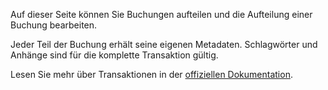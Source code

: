 Auf dieser Seite können Sie Buchungen aufteilen und die Aufteilung einer Buchung bearbeiten.

Jeder Teil der Buchung erhält seine eigenen Metadaten. Schlagwörter und Anhänge sind für die komplette Transaktion gültig.

Lesen Sie mehr über Transaktionen in der [offiziellen Dokumentation](https://firefly-iii.readthedocs.io/en/latest/concepts/transactions.html).